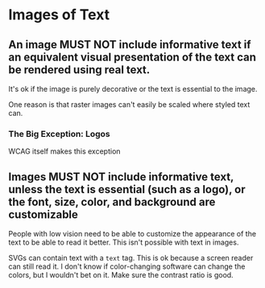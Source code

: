 # Images of Text

## An image MUST NOT include informative text if an equivalent visual presentation of the text can be rendered using real text.

It's ok if the image is purely decorative or the text is essential to the image.

One reason is that raster images can't easily be scaled where styled text can.

### The Big Exception: Logos

WCAG itself makes this exception

## Images MUST NOT include informative text, unless the text is essential (such as a logo), or the font, size, color, and background are customizable

People with low vision need to be able to customize the appearance of the text to be able to read it better. This isn't possible with text in images.

SVGs can contain text with a `text` tag. This is ok because a screen reader can still read it. I don't know if color-changing software can change the colors, but I wouldn't bet on it. Make sure the contrast ratio is good.